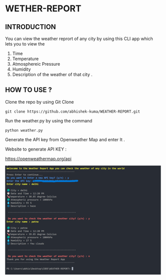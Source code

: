 # WETHER-REPORT

## INTRODUCTION

You can view the weather reprort of any city by using this CLI app which lets you to view the 

1. Time
2. Temperature
3. Atmosphereic Pressure
4. Humidity
5. Description of the weather of that city .


## HOW TO USE ?

Clone the repo by using Git Clone 

```python-repl
git clone https://github.com/abhishek-kuma/WEATHER-REPORT.git
```

Run the weather.py by using the command

```python-repl
python weather.py
```

Generate the API key from Openweather Map and enter It .

Website to generate API KEY :

https://openweathermap.org/api

![1685861438101](image/README/1685861438101.png)
